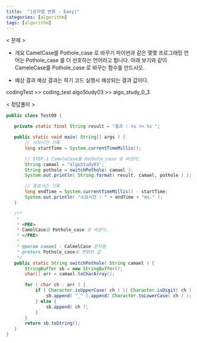 ```yaml
---
title:  "[문자열 변환 - Easy]"
categories: [algorithm]
tags: [algorithm]
---
```


< 문제 >

- 개요
 CamelCase를 Pothole_case 로 바꾸기 
 파이썬과 같은 몇몇 프로그래밍 언어는 Pothole_case 를 더 선호하는 언어라고 합니다.
 아래 보기와 같이 CameleCase를 Pothole_case 로 바꾸는 함수를 만드시오.
 
 - 예상 결과
 예상 결과는 하기 코드 실행시 예상되는 결과 값이다.
 
 codingTest >> coding_test
 algoStudy03 >> algo_study_0_3
 
 < 정답풀이 >
 
 ``` java
 public class Test09 {

	private static final String result = "결과 : %s >> %s ";

	public static void main( String[] args ) {
		// 시작시간 기록
		long startTime = System.currentTimeMillis();

		// STEP.1 CameleCase를 Pothole_case 로 바꾼다.
		String camael = "algoStudy03";
		String pothole = switchPothole( camael );
		System.out.println( String.format( result, camael, pothole ) );

		// 종료시간 기록
		long endTime = System.currentTimeMillis() - startTime;
		System.out.println( "소요시간 : " + endTime + "ms." );
	}

	/**
	 * 
	 * <PRE>
	 * CamelCase를 Pothole_case 로 바꾼다.
	 * </PRE>
	 * 
	 * @param camael : CalmelCase 문자열
	 * @return Pothole_case로 변환한 값
	 */
	public static String switchPothole( String camael ) {
		StringBuffer sb = new StringBuffer();
		char[] arr = camael.toCharArray();

		for ( char ch : arr ) {
			if ( Character.isUpperCase( ch ) || Character.isDigit( ch ) ) {
				sb.append( "_" ).append( Character.toLowerCase( ch ) );
			} else {
				sb.append( ch );
			}
		}
		return sb.toString();
	}
}
```